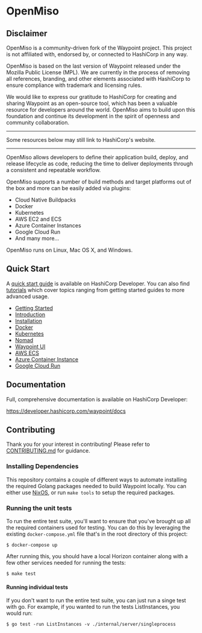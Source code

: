 # OpenMiso

## Disclaimer

OpenMiso is a community-driven fork of the Waypoint project. This project is not affiliated with, endorsed by, or connected to HashiCorp in any way.

OpenMiso is based on the last version of Waypoint released under the Mozilla Public License (MPL). We are currently in the process of removing all references, branding, and other elements associated with HashiCorp to ensure compliance with trademark and licensing rules.

We would like to express our gratitude to HashiCorp for creating and sharing Waypoint as an open-source tool, which has been a valuable resource for developers around the world. OpenMiso aims to build upon this foundation and continue its development in the spirit of openness and community collaboration.

----------------------------------------

Some resources below may still link to HashiCorp's website.

----------------------------------------

OpenMiso allows developers to define their application build, deploy, and release lifecycle as code, reducing the time to deliver deployments through a consistent and repeatable workflow.

OpenMiso supports a number of build methods and target platforms out of the box
and more can be easily added via plugins:

* Cloud Native Buildpacks
* Docker
* Kubernetes
* AWS EC2 and ECS
* Azure Container Instances
* Google Cloud Run
* And many more...

OpenMiso runs on Linux, Mac OS X, and Windows.


## Quick Start

A [quick start guide](https://developer.hashicorp.com/waypoint/docs/getting-started) is available on HashiCorp Developer. You can also find [tutorials](https://developer.hashicorp.com/waypoint/tutorials) which cover topics ranging from getting started guides to more advanced usage.

* [Getting Started](https://developer.hashicorp.com/waypoint/docs/getting-started)
* [Introduction](https://developer.hashicorp.com/waypoint/tutorials/get-started-docker/get-started-intro)
* [Installation](https://developer.hashicorp.com/waypoint/tutorials/get-started-docker/get-started-install)
* [Docker](https://developer.hashicorp.com/waypoint/tutorials/get-started-docker/get-started-docker)
* [Kubernetes](https://developer.hashicorp.com/waypoint/tutorials/get-started-kubernetes/get-started-kubernetes)
* [Nomad](https://developer.hashicorp.com/waypoint/tutorials/get-started-nomad/get-started-nomad)
* [Waypoint UI](https://developer.hashicorp.com/waypoint/tutorials/get-started-docker/get-started-ui)
* [AWS ECS](https://developer.hashicorp.com/waypoint/tutorials/deploy-aws/aws-ecs)
* [Azure Container Instance](https://developer.hashicorp.com/waypoint/tutorials/deploy-azure/azure-container-instance)
* [Google Cloud Run](https://developer.hashicorp.com/waypoint/tutorials/deploy-google-cloud/google-cloud-run)

## Documentation

Full, comprehensive documentation is available on HashiCorp Developer:

https://developer.hashicorp.com/waypoint/docs

## Contributing

Thank you for your interest in contributing! Please refer to [CONTRIBUTING.md](https://github.com/hashicorp/waypoint/blob/master/.github/CONTRIBUTING.md) for guidance.

### Installing Dependencies

This repository contains a couple of different ways to automate installing the
required Golang packages needed to build Waypoint locally. You can either use
[NixOS](https://nixos.org/), or run `make tools` to setup the
required packages.

### Running the unit tests

To run the entire test suite, you'll want to ensure that you've brought up
all the required containers used for testing. You can do this by leveraging
the existing `docker-compose.yml` file that's in the root directory of this
project:

```
$ docker-compose up
```

After running this, you should have a local Horizon container along with a few
other services needed for running the tests:

```
$ make test
```

#### Running individual tests

If you don't want to run the entire test suite, you can just run a singe test
with go. For example, if you wanted to run the tests ListInstances, you would
run:

```
$ go test -run ListInstances -v ./internal/server/singleprocess
```

